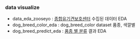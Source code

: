 ### data visualize

- data_eda_zooseyo : [종합유기견보호센터](http://www.zooseyo.or.kr/zooseyo_or_kr.html?) 수집된 데이터 EDA
- dog_breed_color_eda : dog_breed_color dataset 품종, 색깔별 
- dog_breed_predict_eda : [품종 별 분류](https://github.com/Bigjob-team-12/Project/blob/master/_src/data_analysis/dog_breed_classification/dog_breed_classification.ipynb) 결과 EDA
